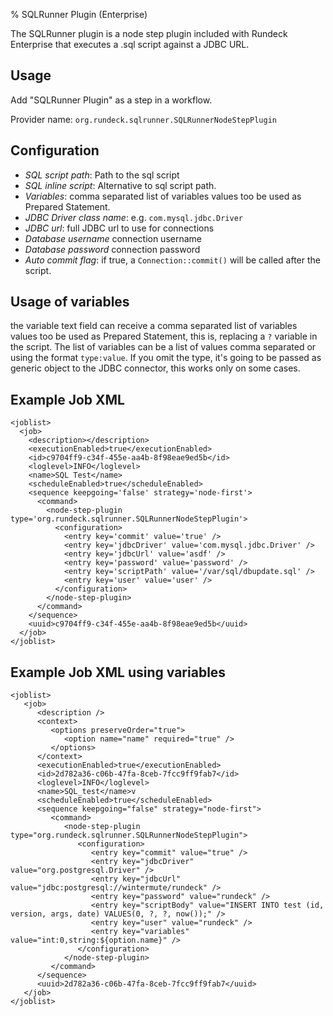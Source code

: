 % SQLRunner Plugin (Enterprise)

The SQLRunner plugin is a node step plugin included with Rundeck Enterprise that executes a .sql script against a JDBC URL.

## Usage

Add "SQLRunner Plugin" as a step in a workflow.

Provider name: `org.rundeck.sqlrunner.SQLRunnerNodeStepPlugin`

## Configuration

* *SQL script path*: Path to the sql script
* *SQL inline script*: Alternative to sql script path.
* *Variables*: comma separated list of variables values too be used as Prepared Statement.
* *JDBC Driver class name*: e.g. `com.mysql.jdbc.Driver`
* *JDBC url*: full JDBC url to use for connections
* *Database username* connection username
* *Database password* connection password
* *Auto commit flag*: if true, a `Connection::commit()` will be called after the script.

## Usage of variables

the variable text field can receive a comma separated list of variables values too be used as Prepared Statement, this is, replacing a `?` variable in the script.
The list of variables  can be a list of values comma separated or using the format `type:value`.
If you omit the type, it's going to be passed as generic object to the JDBC connector, this works only on some cases.

## Example Job XML

~~~~~~~~~~~~~~~~~~~~~~~~~~~~~~~~~~~~~~~ {.xml}
<joblist>
  <job>
    <description></description>
    <executionEnabled>true</executionEnabled>
    <id>c9704ff9-c34f-455e-aa4b-8f98eae9ed5b</id>
    <loglevel>INFO</loglevel>
    <name>SQL Test</name>
    <scheduleEnabled>true</scheduleEnabled>
    <sequence keepgoing='false' strategy='node-first'>
      <command>
        <node-step-plugin type='org.rundeck.sqlrunner.SQLRunnerNodeStepPlugin'>
          <configuration>
            <entry key='commit' value='true' />
            <entry key='jdbcDriver' value='com.mysql.jdbc.Driver' />
            <entry key='jdbcUrl' value='asdf' />
            <entry key='password' value='password' />
            <entry key='scriptPath' value='/var/sql/dbupdate.sql' />
            <entry key='user' value='user' />
          </configuration>
        </node-step-plugin>
      </command>
    </sequence>
    <uuid>c9704ff9-c34f-455e-aa4b-8f98eae9ed5b</uuid>
  </job>
</joblist>
~~~~~~~~~~~~~~~~~~~~~~~~~~~~~~~~~~~~~~~

## Example Job XML using variables

~~~~~~~~~~~~~~~~~~~~~~~~~~~~~~~~~~~~~~~ {.xml}
<joblist>
   <job>
      <description />
      <context>
         <options preserveOrder="true">
            <option name="name" required="true" />
         </options>
      </context>
      <executionEnabled>true</executionEnabled>
      <id>2d782a36-c06b-47fa-8ceb-7fcc9ff9fab7</id>
      <loglevel>INFO</loglevel>
      <name>SQL_test</name>v
      <scheduleEnabled>true</scheduleEnabled>
      <sequence keepgoing="false" strategy="node-first">
         <command>
            <node-step-plugin type="org.rundeck.sqlrunner.SQLRunnerNodeStepPlugin">
               <configuration>
                  <entry key="commit" value="true" />
                  <entry key="jdbcDriver" value="org.postgresql.Driver" />
                  <entry key="jdbcUrl" value="jdbc:postgresql://wintermute/rundeck" />
                  <entry key="password" value="rundeck" />
                  <entry key="scriptBody" value="INSERT INTO test (id, version, args, date) VALUES(0, ?, ?, now());" />
                  <entry key="user" value="rundeck" />
                  <entry key="variables" value="int:0,string:${option.name}" />
               </configuration>
            </node-step-plugin>
         </command>
      </sequence>
      <uuid>2d782a36-c06b-47fa-8ceb-7fcc9ff9fab7</uuid>
   </job>
</joblist>
~~~~~~~~~~~~~~~~~~~~~~~~~~~~~~~~~~~~~~~

